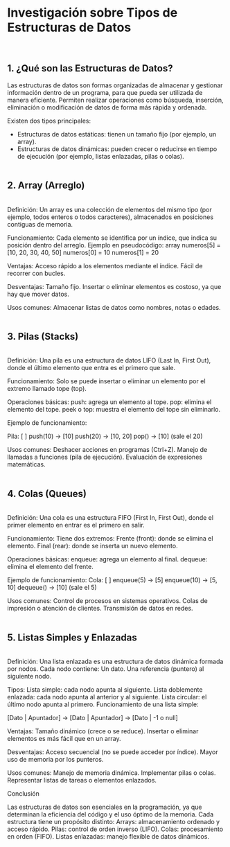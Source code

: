 # Investigación sobre Tipos de Estructuras de Datos
<br>

## 1. ¿Qué son las Estructuras de Datos?
Las estructuras de datos son formas organizadas de almacenar y gestionar información dentro de un programa, para que pueda ser utilizada de manera eficiente.
Permiten realizar operaciones como búsqueda, inserción, eliminación o modificación de datos de forma más rápida y ordenada.

Existen dos tipos principales:
* Estructuras de datos estáticas: tienen un tamaño fijo (por ejemplo, un array).
* Estructuras de datos dinámicas: pueden crecer o reducirse en tiempo de ejecución (por ejemplo, listas enlazadas, pilas o colas).
<br><br>

## 2. Array (Arreglo)
<br>
Definición:
Un array es una colección de elementos del mismo tipo (por ejemplo, todos enteros o todos caracteres), almacenados en posiciones contiguas de memoria.

Funcionamiento:
Cada elemento se identifica por un índice, que indica su posición dentro del arreglo.
Ejemplo en pseudocódigo:
array numeros[5] = [10, 20, 30, 40, 50]
numeros[0] = 10
numeros[1] = 20

Ventajas:
Acceso rápido a los elementos mediante el índice.
Fácil de recorrer con bucles.

Desventajas:
Tamaño fijo.
Insertar o eliminar elementos es costoso, ya que hay que mover datos.

Usos comunes:
Almacenar listas de datos como nombres, notas o edades.
<br><br>

## 3. Pilas (Stacks)
<br>
Definición:
Una pila es una estructura de datos LIFO (Last In, First Out), donde el último elemento que entra es el primero que sale.

Funcionamiento:
Solo se puede insertar o eliminar un elemento por el extremo llamado tope (top).

Operaciones básicas:
push: agrega un elemento al tope.
pop: elimina el elemento del tope.
peek o top: muestra el elemento del tope sin eliminarlo.

Ejemplo de funcionamiento:

Pila: [ ]
push(10) → [10]
push(20) → [10, 20]
pop()    → [10] (sale el 20)


Usos comunes:
Deshacer acciones en programas (Ctrl+Z).
Manejo de llamadas a funciones (pila de ejecución).
Evaluación de expresiones matemáticas.
<br><br>

## 4. Colas (Queues)
<br>
Definición:
Una cola es una estructura FIFO (First In, First Out), donde el primer elemento en entrar es el primero en salir.

Funcionamiento:
Tiene dos extremos:
Frente (front): donde se elimina el elemento.
Final (rear): donde se inserta un nuevo elemento.

Operaciones básicas:
enqueue: agrega un elemento al final.
dequeue: elimina el elemento del frente.

Ejemplo de funcionamiento:
Cola: [ ]
enqueue(5) → [5]
enqueue(10) → [5, 10]
dequeue() → [10] (sale el 5)


Usos comunes:
Control de procesos en sistemas operativos.
Colas de impresión o atención de clientes.
Transmisión de datos en redes.
<br><br>

## 5. Listas Simples y Enlazadas
<br>
Definición:
Una lista enlazada es una estructura de datos dinámica formada por nodos.
Cada nodo contiene:
Un dato.
Una referencia (puntero) al siguiente nodo.

Tipos:
Lista simple: cada nodo apunta al siguiente.
Lista doblemente enlazada: cada nodo apunta al anterior y al siguiente.
Lista circular: el último nodo apunta al primero.
Funcionamiento de una lista simple:

[Dato | Apuntador] → [Dato | Apuntador] → [Dato | -1 o null]


Ventajas:
Tamaño dinámico (crece o se reduce).
Insertar o eliminar elementos es más fácil que en un array.

Desventajas:
Acceso secuencial (no se puede acceder por índice).
Mayor uso de memoria por los punteros.

Usos comunes:
Manejo de memoria dinámica.
Implementar pilas o colas.
Representar listas de tareas o elementos enlazados.

Conclusión

Las estructuras de datos son esenciales en la programación, ya que determinan la eficiencia del código y el uso óptimo de la memoria.
Cada estructura tiene un propósito distinto:
Arrays: almacenamiento ordenado y acceso rápido.
Pilas: control de orden inverso (LIFO).
Colas: procesamiento en orden (FIFO).
Listas enlazadas: manejo flexible de datos dinámicos.